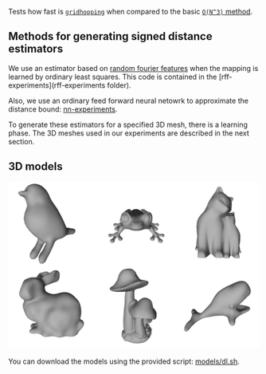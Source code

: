 Tests how fast is [`gridhopping`](../gridhopping.py) when compared to the basic [`O(N^3)` method](utils/ON3.py).

## Methods for generating signed distance estimators

We use an estimator based on [random fourier features](https://people.eecs.berkeley.edu/~bmild/fourfeat/) when the mapping is learned by ordinary least squares.
This code is contained in the [rff-experiments](rff-experiments folder).

Also, we use an ordinary feed forward neural netowrk to approximate the distance bound: [nn-experiments](nn-experiments).

To generate these estimators for a specified 3D mesh, there is a learning phase.
The 3D meshes used in our experiments are described in the next section.

## 3D models

![Models used in our experiments](models/all.png "Models used in our experiments")

You can download the models using the provided script: [models/dl.sh](models/dl.sh).
